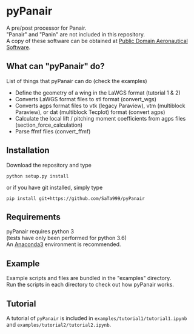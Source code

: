 # pyPanair
A pre/post processor for Panair.  
"Panair" and "Panin" are not included in this repository.  
A copy of these software can be obtained at [Public Domain Aeronautical Software](http://www.pdas.com/contents15.html).  

## What can "pyPanair" do?  
List of things that pyPanair can do (check the examples)
* Define the geometry of a wing in the LaWGS format (tutorial 1 & 2)
* Converts LaWGS format files to stl format (convert_wgs)  
* Converts agps format files to vtk (legacy Paraview), vtm (multiblock Paraview),
 or dat (multiblock Tecplot) format (convert agps)  
* Calculate the local lift / pitching moment coefficients from agps files (section_force_calculation)
* Parse ffmf files (convert_ffmf)  

## Installation
Download the repository and type

```commandline
python setup.py install
```

or if you have git installed, simply type

```commandline
pip install git+https://github.com/SaTa999/pyPanair
```

## Requirements
pyPanair requires python 3  
(tests have only been performed for python 3.6)  
An [Anaconda3](https://www.continuum.io/) environment is recommended.

## Example
Example scripts and files are bundled in the "examples" directory.  
Run the scripts in each directory to check out how pyPanair works.   

## Tutorial
A tutorial of `pyPanair` is included in `examples/tutorial1/tutorial1.ipynb`
and `examples/tutorial2/tutorial2.ipynb`.  